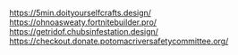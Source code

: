 https://5min.doityourselfcrafts.design/
https://ohnoasweaty.fortnitebuilder.pro/
https://getridof.chubsinfestation.design/
https://checkout.donate.potomacriversafetycommittee.org/
